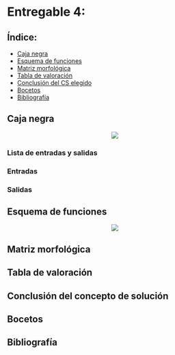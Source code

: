 # Entregable 4: 
## Índice:
- [Caja negra](https://github.com/micaelaacc/Proyecto_FunBio/blob/main/Entregables/E4.md#caja-negra)
- [Esquema de funciones](https://github.com/micaelaacc/Proyecto_FunBio/blob/main/Entregables/E4.md#esquema-de-funciones)
- [Matriz morfológica](https://github.com/micaelaacc/Proyecto_FunBio/blob/main/Entregables/E4.md#matriz-morfol%C3%B3gica)
- [Tabla de valoración](https://github.com/micaelaacc/Proyecto_FunBio/blob/main/Entregables/E4.md#tabla-de-valoraci%C3%B3n)
- [Conclusión del CS elegido](https://github.com/micaelaacc/Proyecto_FunBio/blob/main/Entregables/E4.md#conclusi%C3%B3n-del-concepto-de-soluci%C3%B3n)
- [Bocetos](https://github.com/micaelaacc/Proyecto_FunBio/blob/main/Entregables/E4.md#bocetos)
- [Bibliografía](https://github.com/micaelaacc/Proyecto_FunBio/blob/main/Entregables/E4.md#bibliograf%C3%ADa)

## Caja negra
<p align="center">
  <img src="https://github.com/micaelaacc/Proyecto_FunBio/blob/b057bbdd217c6ee55bf858bea306ee08ce8883c2/Im%C3%A1genes/CajaNegra.png">
</p>

### Lista de entradas y salidas
### Entradas

### Salidas

## Esquema de funciones
<p align="center">
  <img src="h">
</p>

## Matriz morfológica

## Tabla de valoración

## Conclusión del concepto de solución

## Bocetos

## Bibliografía

